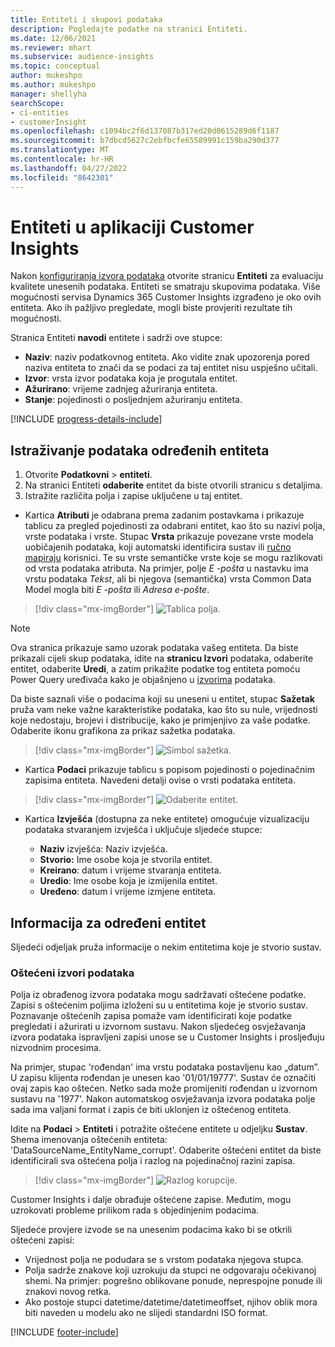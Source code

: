 ```yaml
---
title: Entiteti i skupovi podataka
description: Pogledajte podatke na stranici Entiteti.
ms.date: 12/06/2021
ms.reviewer: mhart
ms.subservice: audience-insights
ms.topic: conceptual
author: mukeshpo
ms.author: mukeshpo
manager: shellyha
searchScope:
- ci-entities
- customerInsight
ms.openlocfilehash: c1094bc2f6d137087b317ed20d0615289d6f1187
ms.sourcegitcommit: b7dbcd5627c2ebfbcfe65589991c159ba290d377
ms.translationtype: MT
ms.contentlocale: hr-HR
ms.lasthandoff: 04/27/2022
ms.locfileid: "8642301"
---
```

# <a name="entities-in-customer-insights"></a>Entiteti u aplikaciji Customer Insights

Nakon [konfiguriranja izvora podataka](data-sources.md) otvorite stranicu **Entiteti** za evaluaciju kvalitete unesenih podataka. Entiteti se smatraju skupovima podataka. Više mogućnosti servisa Dynamics 365 Customer Insights izgrađeno je oko ovih entiteta. Ako ih pažljivo pregledate, mogli biste provjeriti rezultate tih mogućnosti.

Stranica Entiteti **navodi** entitete i sadrži ove stupce:

- **Naziv**: naziv podatkovnog entiteta. Ako vidite znak upozorenja pored naziva entiteta to znači da se podaci za taj entitet nisu uspješno učitali.
- **Izvor**: vrsta izvor podataka koja je progutala entitet.
- **Ažurirano**: vrijeme zadnjeg ažuriranja entiteta.
- **Stanje**: pojedinosti o posljednjem ažuriranju entiteta.

[!INCLUDE [progress-details-include](includes/progress-details-pane.md)]

## <a name="explore-a-specific-entitys-data"></a>Istraživanje podataka određenih entiteta

1. Otvorite **Podatkovni** > **entiteti**.
1. Na stranici Entiteti **odaberite** entitet da biste otvorili stranicu s detaljima.  
1. Istražite različita polja i zapise uključene u taj entitet.

- Kartica **Atributi** je odabrana prema zadanim postavkama i prikazuje tablicu za pregled pojedinosti za odabrani entitet, kao što su nazivi polja, vrste podataka i vrste. Stupac **Vrsta** prikazuje povezane vrste modela uobičajenih podataka, koji automatski identificira sustav ili [ručno mapiraju](map-entities.md) korisnici. Te su vrste semantičke vrste koje se mogu razlikovati od vrsta podataka atributa. Na primjer, polje *E -pošta* u nastavku ima vrstu podataka *Tekst*, ali bi njegova (semantička) vrsta Common Data Model mogla biti *E -pošta* ili *Adresa e-pošte*.

> [!div class="mx-imgBorder"]
> ![Tablica polja.](media/data-manager-entities-fields.PNG "Tablica polja")

> [!NOTE]
> Ova stranica prikazuje samo uzorak podataka vašeg entiteta. Da biste prikazali cijeli skup podataka, idite na **stranicu Izvori** podataka, odaberite entitet, odaberite **Uredi**, a zatim prikažite podatke tog entiteta pomoću Power Query uređivača kako je objašnjeno u [izvorima](data-sources.md) podataka.

Da biste saznali više o podacima koji su uneseni u entitet, stupac **Sažetak** pruža vam neke važne karakteristike podataka, kao što su nule, vrijednosti koje nedostaju, brojevi i distribucije, kako je primjenjivo za vaše podatke. Odaberite ikonu grafikona za prikaz sažetka podataka.

> [!div class="mx-imgBorder"]
> ![Simbol sažetka.](media/data-manager-entities-summary.png "Tablica sažetka podataka")

- Kartica **Podaci** prikazuje tablicu s popisom pojedinosti o pojedinačnim zapisima entiteta. Navedeni detalji ovise o vrsti podataka entiteta.

> [!div class="mx-imgBorder"]
> ![Odaberite entitet.](media/data-manager-entities-data.png "Odabir entiteta")

- Kartica **Izvješća** (dostupna za neke entitete) omogućuje vizualizaciju podataka stvaranjem izvješća i uključuje sljedeće stupce:

  - **Naziv** izvješća: Naziv izvješća.
  - **Stvorio:** Ime osobe koja je stvorila entitet.
  - **Kreirano**: datum i vrijeme stvaranja entiteta.
  - **Uredio**: Ime osobe koja je izmijenila entitet.
  - **Uređeno**: datum i vrijeme izmjene entiteta. 

## <a name="entity-specific-information"></a>Informacija za određeni entitet

Sljedeći odjeljak pruža informacije o nekim entitetima koje je stvorio sustav.

### <a name="corrupted-data-sources"></a>Oštećeni izvori podataka

Polja iz obrađenog izvora podataka mogu sadržavati oštećene podatke. Zapisi s oštećenim poljima izloženi su u entitetima koje je stvorio sustav. Poznavanje oštećenih zapisa pomaže vam identificirati koje podatke pregledati i ažurirati u izvornom sustavu. Nakon sljedećeg osvježavanja izvora podataka ispravljeni zapisi unose se u Customer Insights i prosljeđuju nizvodnim procesima. 

Na primjer, stupac 'rođendan' ima vrstu podataka postavljenu kao „datum”. U zapisu klijenta rođendan je unesen kao '01/01/19777'. Sustav će označiti ovaj zapis kao oštećen. Netko sada može promijeniti rođendan u izvornom sustavu na '1977'. Nakon automatskog osvježavanja izvora podataka polje sada ima valjani format i zapis će biti uklonjen iz oštećenog entiteta. 

Idite na **Podaci** > **Entiteti** i potražite oštećene entitete u odjeljku **Sustav**. Shema imenovanja oštećenih entiteta: 'DataSourceName_EntityName_corrupt'. Odaberite oštećeni entitet da biste identificirali sva oštećena polja i razlog na pojedinačnoj razini zapisa.
> [!div class="mx-imgBorder"]
> ![Razlog korupcije.](media/corruption-reason.png "Razlog korupcije")

Customer Insights i dalje obrađuje oštećene zapise. Međutim, mogu uzrokovati probleme prilikom rada s objedinjenim podacima.

Sljedeće provjere izvode se na unesenim podacima kako bi se otkrili oštećeni zapisi: 

- Vrijednost polja ne podudara se s vrstom podataka njegova stupca.
- Polja sadrže znakove koji uzrokuju da stupci ne odgovaraju očekivanoj shemi. Na primjer: pogrešno oblikovane ponude, neprespojne ponude ili znakovi novog retka.
- Ako postoje stupci datetime/datetime/datetimeoffset, njihov oblik mora biti naveden u modelu ako ne slijedi standardni ISO format.


[!INCLUDE [footer-include](includes/footer-banner.md)]
